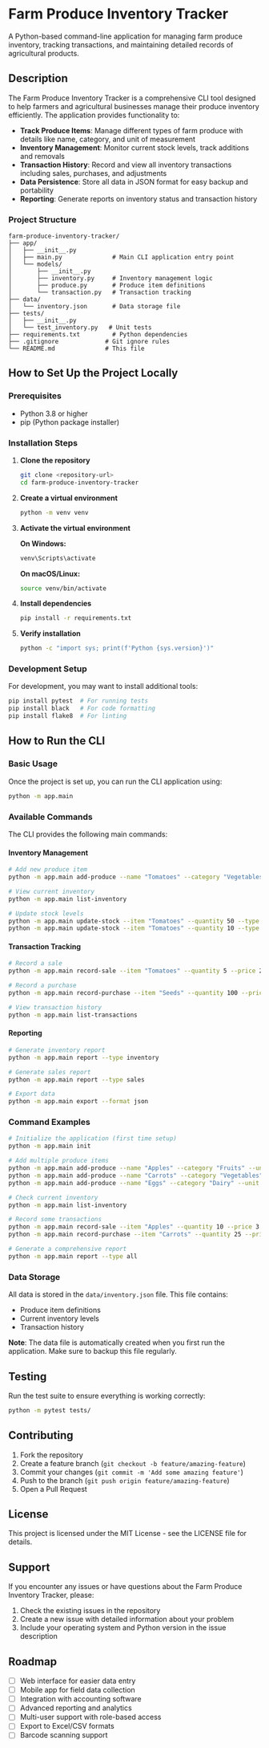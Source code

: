 # Farm Produce Inventory Tracker

A Python-based command-line application for managing farm produce inventory, tracking transactions, and maintaining detailed records of agricultural products.

## Description

The Farm Produce Inventory Tracker is a comprehensive CLI tool designed to help farmers and agricultural businesses manage their produce inventory efficiently. The application provides functionality to:

- **Track Produce Items**: Manage different types of farm produce with details like name, category, and unit of measurement
- **Inventory Management**: Monitor current stock levels, track additions and removals
- **Transaction History**: Record and view all inventory transactions including sales, purchases, and adjustments
- **Data Persistence**: Store all data in JSON format for easy backup and portability
- **Reporting**: Generate reports on inventory status and transaction history

### Project Structure

```
farm-produce-inventory-tracker/
├── app/
│   ├── __init__.py
│   ├── main.py              # Main CLI application entry point
│   └── models/
│       ├── __init__.py
│       ├── inventory.py     # Inventory management logic
│       ├── produce.py       # Produce item definitions
│       └── transaction.py   # Transaction tracking
├── data/
│   └── inventory.json       # Data storage file
├── tests/
│   ├── __init__.py
│   └── test_inventory.py   # Unit tests
├── requirements.txt         # Python dependencies
├── .gitignore             # Git ignore rules
└── README.md              # This file
```

## How to Set Up the Project Locally

### Prerequisites

- Python 3.8 or higher
- pip (Python package installer)

### Installation Steps

1. **Clone the repository**
   ```bash
   git clone <repository-url>
   cd farm-produce-inventory-tracker
   ```

2. **Create a virtual environment**
   ```bash
   python -m venv venv
   ```

3. **Activate the virtual environment**
   
   **On Windows:**
   ```bash
   venv\Scripts\activate
   ```
   
   **On macOS/Linux:**
   ```bash
   source venv/bin/activate
   ```

4. **Install dependencies**
   ```bash
   pip install -r requirements.txt
   ```

5. **Verify installation**
   ```bash
   python -c "import sys; print(f'Python {sys.version}')"
   ```

### Development Setup

For development, you may want to install additional tools:

```bash
pip install pytest  # For running tests
pip install black   # For code formatting
pip install flake8  # For linting
```

## How to Run the CLI

### Basic Usage

Once the project is set up, you can run the CLI application using:

```bash
python -m app.main
```

### Available Commands

The CLI provides the following main commands:

#### Inventory Management
```bash
# Add new produce item
python -m app.main add-produce --name "Tomatoes" --category "Vegetables" --unit "kg"

# View current inventory
python -m app.main list-inventory

# Update stock levels
python -m app.main update-stock --item "Tomatoes" --quantity 50 --type "add"
python -m app.main update-stock --item "Tomatoes" --quantity 10 --type "remove"
```

#### Transaction Tracking
```bash
# Record a sale
python -m app.main record-sale --item "Tomatoes" --quantity 5 --price 2.50

# Record a purchase
python -m app.main record-purchase --item "Seeds" --quantity 100 --price 0.10

# View transaction history
python -m app.main list-transactions
```

#### Reporting
```bash
# Generate inventory report
python -m app.main report --type inventory

# Generate sales report
python -m app.main report --type sales

# Export data
python -m app.main export --format json
```

### Command Examples

```bash
# Initialize the application (first time setup)
python -m app.main init

# Add multiple produce items
python -m app.main add-produce --name "Apples" --category "Fruits" --unit "kg"
python -m app.main add-produce --name "Carrots" --category "Vegetables" --unit "kg"
python -m app.main add-produce --name "Eggs" --category "Dairy" --unit "dozen"

# Check current inventory
python -m app.main list-inventory

# Record some transactions
python -m app.main record-sale --item "Apples" --quantity 10 --price 3.00
python -m app.main record-purchase --item "Carrots" --quantity 25 --price 1.50

# Generate a comprehensive report
python -m app.main report --type all
```

### Data Storage

All data is stored in the `data/inventory.json` file. This file contains:
- Produce item definitions
- Current inventory levels
- Transaction history

**Note**: The data file is automatically created when you first run the application. Make sure to backup this file regularly.

## Testing

Run the test suite to ensure everything is working correctly:

```bash
python -m pytest tests/
```

## Contributing

1. Fork the repository
2. Create a feature branch (`git checkout -b feature/amazing-feature`)
3. Commit your changes (`git commit -m 'Add some amazing feature'`)
4. Push to the branch (`git push origin feature/amazing-feature`)
5. Open a Pull Request

## License

This project is licensed under the MIT License - see the LICENSE file for details.

## Support

If you encounter any issues or have questions about the Farm Produce Inventory Tracker, please:

1. Check the existing issues in the repository
2. Create a new issue with detailed information about your problem
3. Include your operating system and Python version in the issue description

## Roadmap

- [ ] Web interface for easier data entry
- [ ] Mobile app for field data collection
- [ ] Integration with accounting software
- [ ] Advanced reporting and analytics
- [ ] Multi-user support with role-based access
- [ ] Export to Excel/CSV formats
- [ ] Barcode scanning support
